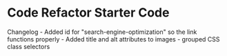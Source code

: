 # Code Refactor Starter Code
Changelog 
    - Added id for "search-engine-optimization" so the link functions properly
    - Added title and alt attributes to images
    - grouped CSS class selectors